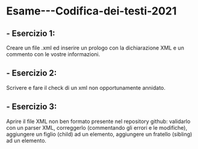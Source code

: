 # Esame---Codifica-dei-testi-2021

## - Esercizio 1:
Creare un file .xml ed inserire un prologo con la dichiarazione XML e un commento con le vostre informazioni.

## - Esercizio 2:
Scrivere e fare il check di un xml non opportunamente annidato.

## - Esercizio 3:
Aprire il file XML non ben formato presente nel repository github:
validarlo con un parser XML,
correggerlo (commentando gli errori e le modifiche),
aggiungere un figlio (child) ad un elemento,
aggiungere un fratello (sibling) ad un elemento.
